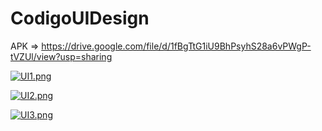 # CodigoUIDesign

APK => https://drive.google.com/file/d/1fBgTtG1iU9BhPsyhS28a6vPWgP-tVZUl/view?usp=sharing

[![UI1.png](https://i.postimg.cc/KjSJW8gP/UI1.png)](https://postimg.cc/CB7GBY75)

[![UI2.png](https://i.postimg.cc/ryxhrxvQ/UI2.png)](https://postimg.cc/Yj2fcG2W)

[![UI3.png](https://i.postimg.cc/yYKLXWKB/UI3.png)](https://postimg.cc/0rtG9krH)
